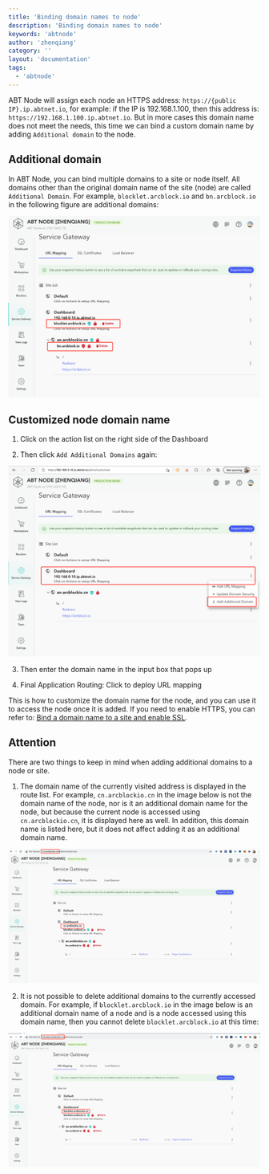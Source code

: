 ```yaml
---
title: 'Binding domain names to node'
description: 'Binding domain names to node'
keywords: 'abtnode'
author: 'zhenqiang'
category: ''
layout: 'documentation'
tags:
  - 'abtnode'
---
```


ABT Node will assign each node an HTTPS address: `https://{public IP}.ip.abtnet.io`, for example: if the IP is 192.168.1.100, then this address is: `https://192.168.1.100.ip.abtnet.io`. But in more cases this domain name does not meet the needs, this time we can bind a custom domain name by adding `Additional domain` to the node.

## Additional domain

In ABT Node, you can bind multiple domains to a site or node itself. All domains other than the original domain name of the site (node) are called `Additional Domain`. For example, `blocklet.arcblock.io` and `bn.arcblock.io` in the following figure are additional domains:

![additional domain](./images/additional-domain.jpg)

## Customized node domain name

1. Click on the action list on the right side of the Dashboard

2. Then click `Add Additional Domains` again:

![Add additional domains](./images/add-additional-domain.jpg)

3. Then enter the domain name in the input box that pops up

4. Final Application Routing: Click to deploy URL mapping

This is how to customize the domain name for the node, and you can use it to access the node once it is added. If you need to enable HTTPS, you can refer to: [Bind a domain name to a site and enable SSL](/router/bind-domain-and-ssl).

## Attention

There are two things to keep in mind when adding additional domains to a node or site.

1. The domain name of the currently visited address is displayed in the route list. For example, `cn.arcblockio.cn` in the image below is not the domain name of the node, nor is it an additional domain name for the node, but because the current node is accessed using `cn.arcblockio.cn`, it is displayed here as well. In addition, this domain name is listed here, but it does not affect adding it as an additional domain name.

![current domain](./images/current-domain.jpg)

2. It is not possible to delete additional domains to the currently accessed domain. For example, if `blocklet.arcblock.io` in the image below is an additional domain name of a node and is a node accessed using this domain name, then you cannot delete `blocklet.arcblock.io` at this time:

![current domain](./images/current-domain-blocklet.jpg)
